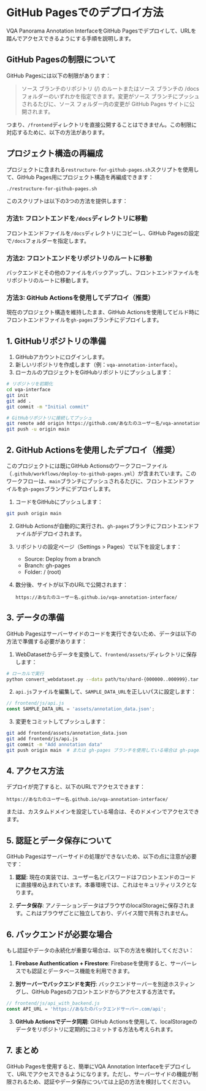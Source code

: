# GitHub Pagesでのデプロイ方法

VQA Panorama Annotation InterfaceをGitHub Pagesでデプロイして、URLを踏んでアクセスできるようにする手順を説明します。

## GitHub Pagesの制限について

GitHub Pagesには以下の制限があります：

> ソース ブランチのリポジトリ (/) のルートまたはソース ブランチの /docs フォルダーのいずれかを指定できます。変更がソース ブランチにプッシュされるたびに、ソース フォルダー内の変更が GitHub Pages サイトに公開されます。

つまり、`/frontend`ディレクトリを直接公開することはできません。この制限に対応するために、以下の方法があります。

## プロジェクト構造の再編成

プロジェクトに含まれる`restructure-for-github-pages.sh`スクリプトを使用して、GitHub Pages用にプロジェクト構造を再編成できます：

```bash
./restructure-for-github-pages.sh
```

このスクリプトは以下の3つの方法を提供します：

### 方法1: フロントエンドを`/docs`ディレクトリに移動

フロントエンドファイルを`/docs`ディレクトリにコピーし、GitHub Pagesの設定で`/docs`フォルダーを指定します。

### 方法2: フロントエンドをリポジトリのルートに移動

バックエンドとその他のファイルをバックアップし、フロントエンドファイルをリポジトリのルートに移動します。

### 方法3: GitHub Actionsを使用してデプロイ（推奨）

現在のプロジェクト構造を維持したまま、GitHub Actionsを使用してビルド時にフロントエンドファイルを`gh-pages`ブランチにデプロイします。

## 1. GitHubリポジトリの準備

1. GitHubアカウントにログインします。
2. 新しいリポジトリを作成します（例：`vqa-annotation-interface`）。
3. ローカルのプロジェクトをGitHubリポジトリにプッシュします：

```bash
# リポジトリを初期化
cd vqa-interface
git init
git add .
git commit -m "Initial commit"

# GitHubリポジトリに接続してプッシュ
git remote add origin https://github.com/あなたのユーザー名/vqa-annotation-interface.git
git push -u origin main
```

## 2. GitHub Actionsを使用したデプロイ（推奨）

このプロジェクトには既にGitHub Actionsのワークフローファイル（`.github/workflows/deploy-to-github-pages.yml`）が含まれています。このワークフローは、`main`ブランチにプッシュされるたびに、フロントエンドファイルを`gh-pages`ブランチにデプロイします。

1. コードをGitHubにプッシュします：

```bash
git push origin main
```

2. GitHub Actionsが自動的に実行され、`gh-pages`ブランチにフロントエンドファイルがデプロイされます。

3. リポジトリの設定ページ（Settings > Pages）で以下を設定します：
   - Source: Deploy from a branch
   - Branch: gh-pages
   - Folder: / (root)

4. 数分後、サイトが以下のURLで公開されます：
   ```
   https://あなたのユーザー名.github.io/vqa-annotation-interface/
   ```

## 3. データの準備

GitHub Pagesはサーバーサイドのコードを実行できないため、データは以下の方法で準備する必要があります：

1. WebDatasetからデータを変換して、`frontend/assets/`ディレクトリに保存します：

```bash
# ローカルで実行
python convert_webdataset.py --data path/to/shard-{000000..000999}.tar --output frontend/assets/annotation_data.json
```

2. `api.js`ファイルを編集して、`SAMPLE_DATA_URL`を正しいパスに設定します：

```javascript
// frontend/js/api.js
const SAMPLE_DATA_URL = 'assets/annotation_data.json';
```

3. 変更をコミットしてプッシュします：

```bash
git add frontend/assets/annotation_data.json
git add frontend/js/api.js
git commit -m "Add annotation data"
git push origin main  # または gh-pages ブランチを使用している場合は gh-pages
```

## 4. アクセス方法

デプロイが完了すると、以下のURLでアクセスできます：

```
https://あなたのユーザー名.github.io/vqa-annotation-interface/
```

または、カスタムドメインを設定している場合は、そのドメインでアクセスできます。

## 5. 認証とデータ保存について

GitHub Pagesはサーバーサイドの処理ができないため、以下の点に注意が必要です：

1. **認証**: 現在の実装では、ユーザー名とパスワードはフロントエンドのコードに直接埋め込まれています。本番環境では、これはセキュリティリスクとなります。

2. **データ保存**: アノテーションデータはブラウザのlocalStorageに保存されます。これはブラウザごとに独立しており、デバイス間で共有されません。

## 6. バックエンドが必要な場合

もし認証やデータの永続化が重要な場合は、以下の方法を検討してください：

1. **Firebase Authentication + Firestore**: Firebaseを使用すると、サーバーレスでも認証とデータベース機能を利用できます。

2. **別サーバーでバックエンドを実行**: バックエンドサーバーを別途ホスティングし、GitHub Pagesのフロントエンドからアクセスする方法です。

```javascript
// frontend/js/api_with_backend.js
const API_URL = 'https://あなたのバックエンドサーバー.com/api';
```

3. **GitHub Actionsでデータ同期**: GitHub Actionsを使用して、localStorageのデータをリポジトリに定期的にコミットする方法も考えられます。

## 7. まとめ

GitHub Pagesを使用すると、簡単にVQA Annotation Interfaceをデプロイして、URLでアクセスできるようになります。ただし、サーバーサイドの機能が制限されるため、認証やデータ保存については上記の方法を検討してください。
